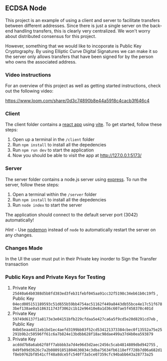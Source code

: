 ## ECDSA Node

This project is an example of using a client and server to facilitate transfers between different addresses. Since there is just a single server on the back-end handling transfers, this is clearly very centralized. We won't worry about distributed consensus for this project.

However, something that we would like to incoporate is Public Key Cryptography. By using Elliptic Curve Digital Signatures we can make it so the server only allows transfers that have been signed for by the person who owns the associated address.

### Video instructions

For an overview of this project as well as getting started instructions, check out the following video:

https://www.loom.com/share/0d3c74890b8e44a5918c4cacb3f646c4

### Client

The client folder contains a [react app](https://reactjs.org/) using [vite](https://vitejs.dev/). To get started, follow these steps:

1. Open up a terminal in the `/client` folder
2. Run `npm install` to install all the depedencies
3. Run `npm run dev` to start the application
4. Now you should be able to visit the app at http://127.0.0.1:5173/

### Server

The server folder contains a node.js server using [express](https://expressjs.com/). To run the server, follow these steps:

1. Open a terminal within the `/server` folder
2. Run `npm install` to install all the depedencies
3. Run `node index` to start the server

The application should connect to the default server port (3042) automatically!

_Hint_ - Use [nodemon](https://www.npmjs.com/package/nodemon) instead of `node` to automatically restart the server on any changes.

### Changes Made

In the UI the user must put in their Private key inorder to Sign the Transfer transaction

### Public Keys and Private Keys for Testing

1. Private Key `25d40a64b0388d5b8fd383ed3feb31febf045aa91cc32f5198c34eb61b0c19f5` , Public Key `04ecd005151189593c51d655b59bb4754ac51162f449a8443db55bce4e17c51f6783bef138ae0a5186311743f3062c1b12e96410e8a1d36c607ae5f458378c401d`
2. Private Key `59749d6137f1a8173e3e04151bfb229cfdaa5e427ca6a5f9cd5e20d8291cd7eb` , Public Key `04b65eaa4d11eb1bd1ec4aefd3199bb03f52cd534121373384cbec0f13552a75e25291b9b2c50596ff61c6a7b824e13bdbb628f18ac98dae499a37d4b0ea593879`
3. Private Key `acddd7b8a6ab62f8ff7abbbb3a7d4e96d3d2aec2456c5cab4814809dbd942755` ,
   `049fb09d3626c7a2b08091851804630834c3dba75634fb6118eff728b7d06a682d1f8eb9762bf8541cff48a8dce5fc540ff3a5ce07359cfc94babb643a28773a25`

